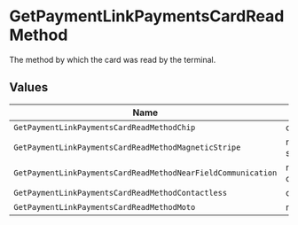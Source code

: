 # GetPaymentLinkPaymentsCardReadMethod

The method by which the card was read by the terminal.


## Values

| Name                                                         | Value                                                        |
| ------------------------------------------------------------ | ------------------------------------------------------------ |
| `GetPaymentLinkPaymentsCardReadMethodChip`                   | chip                                                         |
| `GetPaymentLinkPaymentsCardReadMethodMagneticStripe`         | magnetic-stripe                                              |
| `GetPaymentLinkPaymentsCardReadMethodNearFieldCommunication` | near-field-communication                                     |
| `GetPaymentLinkPaymentsCardReadMethodContactless`            | contactless                                                  |
| `GetPaymentLinkPaymentsCardReadMethodMoto`                   | moto                                                         |